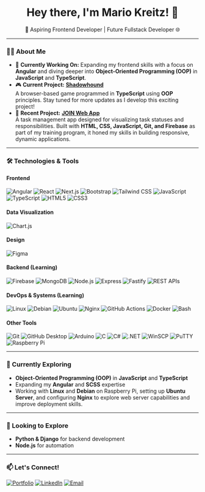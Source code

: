 <h1 align="center">Hey there, I'm Mario Kreitz! 👋</h1>
<p align="center">
  🚀 Aspiring Frontend Developer | Future Fullstack Developer 🌐
</p>

---

### 👨‍💻 About Me

- 🔭 **Currently Working On:** Expanding my frontend skills with a focus on **Angular** and diving deeper into **Object-Oriented Programming (OOP)** in **JavaScript** and **TypeScript**.
- 🎮 **Current Project:** **[Shadowhound](https://github.com/mariokreitz/Shadowhound)**  
  A browser-based game programmed in **TypeScript** using **OOP** principles. Stay tuned for more updates as I develop this exciting project!
- 💼 **Recent Project:** **[JOIN Web App](https://github.com/mariokreitz/JOIN)**  
  A task management app designed for visualizing task statuses and responsibilities. Built with **HTML, CSS, JavaScript, Git, and Firebase** as part of my training program, it honed my skills in building responsive, dynamic applications.

---

### 🛠️ Technologies & Tools

#### Frontend
![Angular](https://img.shields.io/badge/Angular-DD0031?style=flat&logo=angular&logoColor=white)
![React](https://img.shields.io/badge/React-61DAFB?style=flat&logo=react&logoColor=white)
![Next.js](https://img.shields.io/badge/Next.js-000000?style=flat&logo=nextdotjs&logoColor=white)
![Bootstrap](https://img.shields.io/badge/Bootstrap-7952B3?style=flat&logo=bootstrap&logoColor=white)
![Tailwind CSS](https://img.shields.io/badge/Tailwind_CSS-38B2AC?style=flat&logo=tailwind-css&logoColor=white)
![JavaScript](https://img.shields.io/badge/JavaScript-F7DF1E?style=flat&logo=javascript&logoColor=black)
![TypeScript](https://img.shields.io/badge/TypeScript-007ACC?style=flat&logo=typescript&logoColor=white)
![HTML5](https://img.shields.io/badge/HTML5-E34F26?style=flat&logo=html5&logoColor=white)
![CSS3](https://img.shields.io/badge/CSS3-1572B6?style=flat&logo=css3&logoColor=white)

#### Data Visualization
![Chart.js](https://img.shields.io/badge/Chart.js-FF6384?style=flat&logo=chartdotjs&logoColor=white)

#### Design
![Figma](https://img.shields.io/badge/Figma-F24E1E?style=flat&logo=figma&logoColor=white)

#### Backend (Learning)
![Firebase](https://img.shields.io/badge/Firebase-FFCA28?style=flat&logo=firebase&logoColor=black)
![MongoDB](https://img.shields.io/badge/MongoDB-47A248?style=flat&logo=mongodb&logoColor=white)
![Node.js](https://img.shields.io/badge/Node.js-339933?style=flat&logo=nodedotjs&logoColor=white)
![Express](https://img.shields.io/badge/Express-000000?style=flat&logo=express&logoColor=white)
![Fastify](https://img.shields.io/badge/Fastify-000000?style=flat&logo=fastify&logoColor=white)
![REST APIs](https://img.shields.io/badge/REST_APIs-00CCFF?style=flat&logo=rest&logoColor=white)

#### DevOps & Systems (Learning)
![Linux](https://img.shields.io/badge/Linux-FCC624?style=flat&logo=linux&logoColor=black)
![Debian](https://img.shields.io/badge/Debian-A81D33?style=flat&logo=debian&logoColor=white)
![Ubuntu](https://img.shields.io/badge/Ubuntu-E95420?style=flat&logo=ubuntu&logoColor=white)
![Nginx](https://img.shields.io/badge/Nginx-009639?style=flat&logo=nginx&logoColor=white)
![GitHub Actions](https://img.shields.io/badge/GitHub_Actions-2088FF?style=flat&logo=github-actions&logoColor=white)
![Docker](https://img.shields.io/badge/Docker-2496ED?style=flat&logo=docker&logoColor=white)
![Bash](https://img.shields.io/badge/Bash-4EAA25?style=flat&logo=gnu-bash&logoColor=white)

#### Other Tools
![Git](https://img.shields.io/badge/Git-F05032?style=flat&logo=git&logoColor=white)
![GitHub Desktop](https://img.shields.io/badge/GitHub_Desktop-181717?style=flat&logo=github&logoColor=white)
![Arduino](https://img.shields.io/badge/Arduino-00979D?style=flat&logo=arduino&logoColor=white)
![C](https://img.shields.io/badge/C-00599C?style=flat&logo=c&logoColor=white)
![C#](https://img.shields.io/badge/C%23-239120?style=flat&logo=csharp&logoColor=white)
![.NET](https://img.shields.io/badge/.NET-512BD4?style=flat&logo=dotnet&logoColor=white)
![WinSCP](https://img.shields.io/badge/WinSCP-0080FF?style=flat&logo=winscp&logoColor=white)
![PuTTY](https://img.shields.io/badge/PuTTY-023232?style=flat&logo=putty&logoColor=white)
![Raspberry Pi](https://img.shields.io/badge/Raspberry_Pi-A22846?style=flat&logo=raspberrypi&logoColor=white)

---

### 🌱 Currently Exploring
- **Object-Oriented Programming (OOP)** in **JavaScript** and **TypeScript**
- Expanding my **Angular** and **SCSS** expertise
- Working with **Linux** and **Debian** on Raspberry Pi, setting up **Ubuntu Server**, and configuring **Nginx** to explore web server capabilities and improve deployment skills.

---

### 👀 Looking to Explore
- **Python & Django** for backend development
- **Node.js** for automation

---

### 📫 Let's Connect!

<p align="left">
  <a href="https://your-portfolio.com" target="_blank"><img alt="Portfolio" src="https://img.shields.io/badge/Portfolio-FF5722?style=flat&logo=google-chrome&logoColor=white"/></a>
  <a href="https://www.linkedin.com/in/mario-kreitz-70b68b336/" target="_blank"><img alt="LinkedIn" src="https://img.shields.io/badge/LinkedIn-0A66C2?style=flat&logo=linkedin&logoColor=white"/></a>
  <a href="mailto:mario.kreitz@web.de" target="_blank"><img alt="Email" src="https://img.shields.io/badge/Email-D14836?style=flat&logo=gmail&logoColor=white"/></a>
</p>
